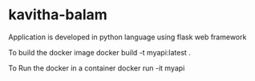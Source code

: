 # kavitha-balam

Application is developed in python language using flask web framework

To build the docker image docker build -t myapi:latest .

To Run the docker in a container docker run -it myapi
